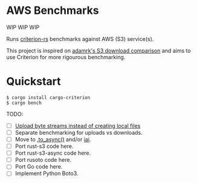 # AWS Benchmarks

WIP WIP WIP

Runs [criterion-rs][criterion-rs] benchmarks against AWS (S3) service(s).

This project is inspired on [adamrk's S3 download comparison](https://github.com/adamrk/s3-download-comparison) 
and aims to use Criterion for more rigourous benchmarking.

# Quickstart

```
$ cargo install cargo-criterion
$ cargo bench
```

TODO:

* [ ] [Upload byte streams instead of creating local files](https://github.com/adamrk/s3-download-comparison/blob/main/rusoto-bench/src/main.rs#L8)
* [ ] Separate benchmarking for uploads vs downloads.
* [ ] Move to [.to_async()](https://bheisler.github.io/criterion.rs/criterion/struct.Bencher.html#method.to_async) and/or
[iai](https://github.com/bheisler/iai).
* [ ] Port rust-s3 code here.
* [ ] Port rust-s3-async code here.
* [ ] Port rusoto code here.
* [ ] Port Go code here.
* [ ] Implement Python Boto3.

[criterion-rs]: https://crates.io/crates/criterion
